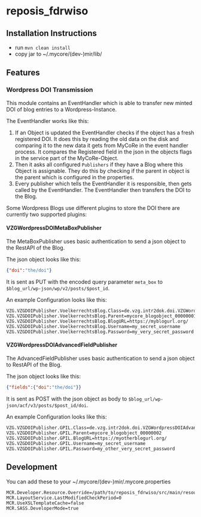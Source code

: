 
# reposis_fdrwiso

## Installation Instructions

* run `mvn clean install`
* copy jar to ~/.mycore/(dev-)mir/lib/

## Features

### Wordpress DOI Transmission

This module contains an EventHandler which is able to transfer new minted DOI of blog entries to a Wordpress-Instance.

The EventHandler works like this:
1. If an Object is updated the EventHandler checks if the object has a fresh registered DOI. 
It does this by reading the old data on the disk and comparing it to the new data it gets from MyCoRe in the event handler process. 
It compares the Registered field in the json in the objects flags in the service part of the MyCoRe-Object.
2. Then it asks all configured `Publishers` if they have a Blog where this Object is assignable. 
They do this by checking if the parent in object is the parent which is configured in the properties.
3. Every publisher which tells the EventHandler it is responsible, then gets called by the EventHandler. 
The EventHandler then transfers the DOI to the Blog.


Some Wordpress Blogs use different plugins to store the DOI there are currently two supported plugins:

#### VZGWordpressDOIMetaBoxPublisher
The MetaBoxPublisher uses basic authentication to send a json object to the RestAPI of the Blog.

The json object looks like this:
```json
{"doi":"the/doi"}
```
It is sent as PUT with the encoded query parameter `meta_box` to `$blog_url/wp-json/wp/v2/posts/$post_id`.

An example Configuration looks like this:
```properties
VZG.VZGDOIPublisher.VoelkerrechtsBlog.Class=de.vzg.intr2dok.doi.VZGWordpressDOIMetaBoxPublisher
VZG.VZGDOIPublisher.VoelkerrechtsBlog.Parent=mycore_blogobject_00000001
VZG.VZGDOIPublisher.VoelkerrechtsBlog.BlogURL=https://myblogurl.org/
VZG.VZGDOIPublisher.VoelkerrechtsBlog.Username=my_secret_username
VZG.VZGDOIPublisher.VoelkerrechtsBlog.Password=my_very_secret_password
```

#### VZGWordpressDOIAdvancedFieldPublisher
The AdvancedFieldPublisher uses basic authentication to send a json object to RestAPI of the Blog.

The json object looks like this:
```json
{"fields":{"doi":"the/doi"}}
```

It is sent as POST with the json object as body to `$blog_url/wp-json/acf/v3/posts/$post_id/doi`.

An example Configuration looks like this:
```properties
VZG.VZGDOIPublisher.GPIL.Class=de.vzg.intr2dok.doi.VZGWordpressDOIAdvancedFieldPublisher
VZG.VZGDOIPublisher.GPIL.Parent=mycore_blogobject_00000002
VZG.VZGDOIPublisher.GPIL.BlogURL=https://myotherblogurl.org/
VZG.VZGDOIPublisher.GPIL.Username=my_secret_username
VZG.VZGDOIPublisher.GPIL.Password=my_other_very_secret_password
```


## Development

You can add these to your ~/.mycore/(dev-)mir/.mycore.properties
``` properties
MCR.Developer.Resource.Override=/path/to/reposis_fdrwiso/src/main/resources
MCR.LayoutService.LastModifiedCheckPeriod=0
MCR.UseXSLTemplateCache=false
MCR.SASS.DeveloperMode=true
```